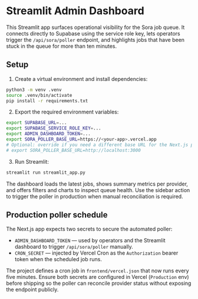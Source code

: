# Streamlit Admin Dashboard

This Streamlit app surfaces operational visibility for the Sora job queue. It connects directly to Supabase using the service role key, lets operators trigger the `/api/sora/poller` endpoint, and highlights jobs that have been stuck in the queue for more than ten minutes.

## Setup

1. Create a virtual environment and install dependencies:

```bash
python3 -m venv .venv
source .venv/bin/activate
pip install -r requirements.txt
```

2. Export the required environment variables:

```bash
export SUPABASE_URL=...
export SUPABASE_SERVICE_ROLE_KEY=...
export ADMIN_DASHBOARD_TOKEN=...
export SORA_POLLER_BASE_URL=https://<your-app>.vercel.app
# Optional: override if you need a different base URL for the Next.js poller
# export SORA_POLLER_BASE_URL=http://localhost:3000
```

3. Run Streamlit:

```bash
streamlit run streamlit_app.py
```

The dashboard loads the latest jobs, shows summary metrics per provider, and offers filters and charts to inspect queue health. Use the sidebar action to trigger the poller in production when manual reconciliation is required.

## Production poller schedule

The Next.js app expects two secrets to secure the automated poller:

- `ADMIN_DASHBOARD_TOKEN` — used by operators and the Streamlit dashboard to trigger `/api/sora/poller` manually.
- `CRON_SECRET` — injected by Vercel Cron as the `Authorization` bearer token when the scheduled job runs.

The project defines a cron job in `frontend/vercel.json` that now runs every five minutes. Ensure both secrets are configured in Vercel (`Production` env) before shipping so the poller can reconcile provider status without exposing the endpoint publicly.
